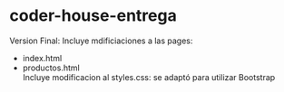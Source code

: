 # coder-house-entrega
Version Final:
Incluye mdificiaciones a las pages:
- index.html 
- productos.html    
Incluye modificacion al styles.css: se adaptó para utilizar Bootstrap